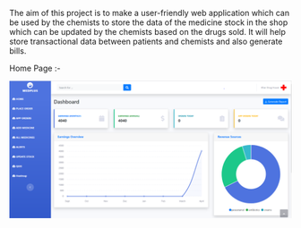The aim of this project is to make a user-friendly web application which
can be used by the chemists to store the data of the medicine stock in
the shop which can be updated by the chemists based on the drugs
sold. It will help store transactional data between patients and chemists
and also generate bills.


Home Page :-

<img src="assets/img/readme_images/33.png" ></img>
 
 
 

